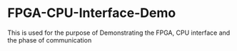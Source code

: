 FPGA-CPU-Interface-Demo
=======================

This is used for the purpose of Demonstrating the FPGA, CPU interface and the phase of communication
